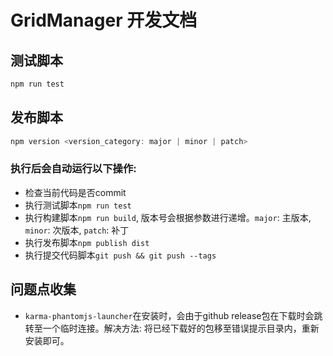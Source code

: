 # GridManager 开发文档

## 测试脚本
```javascript
npm run test
```

## 发布脚本
```javascript
npm version <version_category: major | minor | patch>
```

### 执行后会自动运行以下操作:
- 检查当前代码是否commit
- 执行测试脚本`npm run test`
- 执行构建脚本`npm run build`, 版本号会根据参数进行递增。`major`: 主版本, `minor`: 次版本, `patch`: 补丁
- 执行发布脚本`npm publish dist`
- 执行提交代码脚本`git push && git push --tags`

## 问题点收集
- `karma-phantomjs-launcher`在安装时，会由于github release包在下载时会跳转至一个临时连接。解决方法: 将已经下载好的包移至错误提示目录内，重新安装即可。
